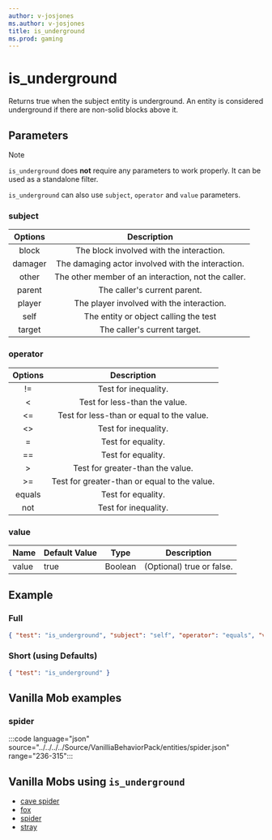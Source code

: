 ```yaml
---
author: v-josjones
ms.author: v-josjones
title: is_underground
ms.prod: gaming
---
```


# is_underground

Returns true when the subject entity is underground. An entity is considered underground if there are non-solid blocks above it.

## Parameters

> [!Note]
> `is_underground` does **not** require any parameters to work properly. It can be used as a standalone filter.

`is_underground` can also use `subject`, `operator` and `value` parameters.

### subject

| Options| Description |
|:-----------:|:-----------:|
| block| The block involved with the interaction. |
| damager| The damaging actor involved with the interaction. |
| other| The other member of an interaction, not the caller. |
| parent| The caller's current parent. |
| player| The player involved with the interaction. |
| self| The entity or object calling the test |
| target| The caller's current target. |

### operator

| Options| Description |
|:-----------:|:-----------:|
| !=| Test for inequality. |
| <| Test for less-than the value. |
| <=| Test for less-than or equal to the value. |
| <>| Test for inequality. |
| =| Test for equality. |
| ==| Test for equality. |
| >| Test for greater-than the value. |
| >=| Test for greater-than or equal to the value. |
| equals| Test for equality. |
| not| Test for inequality. |

### value

|Name |Default Value  |Type  |Description  |
|---------|---------|---------|---------|
|value |true |Boolean |(Optional) true or false. |

## Example

### Full

```json
{ "test": "is_underground", "subject": "self", "operator": "equals", "value": "true"}
```

### Short (using Defaults)

```json
{ "test": "is_underground" }
```

## Vanilla Mob examples

### spider

:::code language="json" source="../../../../Source/VanilliaBehaviorPack/entities/spider.json" range="236-315":::

## Vanilla Mobs using `is_underground`

- [cave spider](../../../../Source/VanillaBehaviorPack_Snippets/entities/cave_spider.md)
- [fox](../../../../Source/VanillaBehaviorPack_Snippets/entities/fox.md)
- [spider](../../../../Source/VanillaBehaviorPack_Snippets/entities/spider.md)
- [stray](../../../../Source/VanillaBehaviorPack_Snippets/entities/stray.md)
